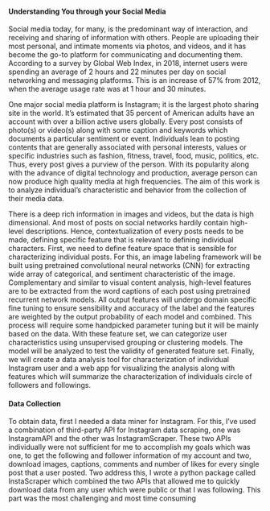 #### Understanding You through your Social Media

Social media today, for many, is the predominant way of interaction, and receiving and sharing of information with others. People are uploading their most personal, and intimate moments via photos, and videos, and it has become the go-to platform for communicating and documenting them. According to a survey by Global Web Index, in 2018, internet users were spending an average of 2 hours and 22 minutes per day on social networking and messaging platforms. This is an increase of 57% from 2012, when the average usage rate was at 1 hour and 30 minutes.

One major social media platform is Instagram; it is the largest photo sharing site in the world. It’s estimated that 35 percent of American adults have an account with over a billion active users globally. Every post consists of photo(s) or video(s) along with some caption and keywords which documents a particular sentiment or event. Individuals lean to posting contents that are generally associated with personal interests, values or specific industries such as fashion, fitness, travel, food, music, politics, etc.  Thus, every post gives a purview of the person. With its popularity along with the advance of digital technology and production, average person can now produce high quality media at high frequencies. The aim of this work is to analyze individual’s characteristic and behavior from the collection of their media data.

There is a deep rich information in images and videos, but the data is high dimensional. And most of posts on social networks hardily contain high-level descriptions. Hence, contextualization of every posts needs to be made, defining specific feature that is relevant to defining individual characters. First, we need to define feature space that is sensible for characterizing individual posts. For this, an image labeling framework will be built using pretrained convolutional neural networks (CNN) for extracting wide array of categorical, and sentiment characteristic of the image. Complementary and similar to visual content analysis, high-level features are to be extracted from the word captions of each post using pretrained recurrent network models. All output features will undergo domain specific fine tuning to ensure sensibility and accuracy of the label and the features are weighted by the output probability of each model and combined. This process will require some handpicked parameter tuning but it will be mainly based on the data. With these feature set, we can categorize user characteristics using unsupervised grouping or clustering models. The model will be analyzed to test the validity of generated feature set. Finally, we will create a data analysis tool for characterization of individual Instagram user and a web app for visualizing the analysis along with features which will summarize the characterization of individuals circle of followers and followings. 

#### Data Collection
To obtain data, first I needed a data miner for Instagram. For this, I’ve used a combination of third-party API for Instagram data scraping, one was InstagramAPI and the other was InstagramScraper. These two APIs individually were not sufficient for me to accomplish my goals which was one, to get the following and follower information of my account and two, download images, captions, comments and number of likes for every single post that a user posted.  Two address this, I wrote a python package called InstaScraper which combined the two APIs that allowed me to quickly download data from any user which were public or that I was following. This part was the most challenging and most time consuming
